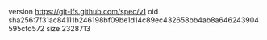 version https://git-lfs.github.com/spec/v1
oid sha256:7f31ac84111b246198bf09be1d14c89ec432658bb4ab8a646243904595cfd572
size 2328713
